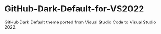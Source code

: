 # GitHub-Dark-Default-for-VS2022
GitHub Dark Default theme ported from Visual Studio Code to Visual Studio 2022.
